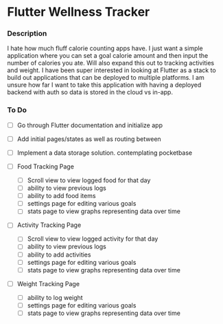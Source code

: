 # Flutter Wellness Tracker

### Description
I hate how much fluff calorie counting apps have. I just want a simple application where you can set a goal calorie amount and then input the number of calories you ate. Will also expand this out to tracking activities and weight. I have been super interested in looking at Flutter as a stack to build out applications that can be deployed to multiple platforms. I am unsure how far I want to take this application with having a deployed backend with auth so data is stored in the cloud vs in-app.

### To Do
- [ ] Go through Flutter documentation and initialize app
- [ ] Add initial pages/states as well as routing between
- [ ] Implement a data storage solution. contemplating pocketbase
      
- [ ] Food Tracking Page
  - [ ] Scroll view to view logged food for that day
  - [ ] ability to view previous logs
  - [ ] ability to add food items
  - [ ] settings page for editing various goals
  - [ ] stats page to view graphs representing data over time
     
- [ ] Activity Tracking Page
  - [ ] Scroll view to view logged activity for that day
  - [ ] ability to view previous logs
  - [ ] ability to add activities
  - [ ] settings page for editing various goals
  - [ ] stats page to view graphs representing data over time

- [ ] Weight Tracking Page
  - [ ] ability to log weight
  - [ ] settings page for editing various goals
  - [ ] stats page to view graphs representing data over time
